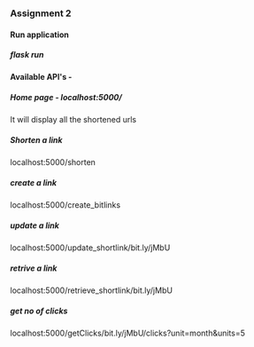 ### Assignment 2
#### Run application
##### flask run

#### Available API's -
##### Home page - localhost:5000/
It will display all the shortened urls

##### Shorten a link
localhost:5000/shorten

##### create a link
localhost:5000/create_bitlinks

##### update a link
localhost:5000/update_shortlink/bit.ly/jMbU

##### retrive a link
localhost:5000/retrieve_shortlink/bit.ly/jMbU

##### get no of clicks
localhost:5000/getClicks/bit.ly/jMbU/clicks?unit=month&units=5
